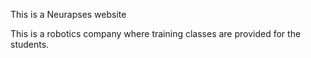 This is a Neurapses website

This is a robotics company where training classes are provided for the students.
